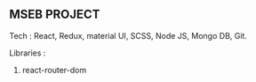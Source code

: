 MSEB PROJECT
------------

Tech : React, Redux, material UI, SCSS, Node JS, Mongo DB, Git.

Libraries  : 

1) react-router-dom

